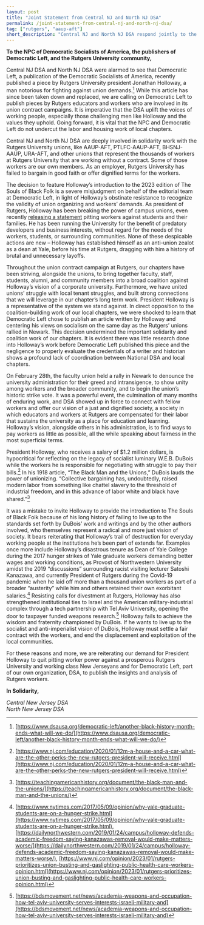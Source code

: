 ```yaml
---
layout: post 
title: "Joint Statement from Central NJ and North NJ DSA"
permalink: /joint-statement-from-central-nj-and-north-nj-dsa/
tag: ["rutgers", "aaup-aft"]
short_description: "Central NJ and North NJ DSA respond jointly to the now removed Demcratic Left publication of Rutgers President Jonathan Holloway."
---
```


**To the NPC of Democratic Socialists of America, the publishers of Democratic Left, and the Rutgers University community,**

Central NJ DSA and North NJ DSA were alarmed to see that Democratic Left, a publication of the Democratic Socialists of America, recently published a piece by Rutgers University president Jonathan Holloway, a man notorious for fighting against union demands.[^1] While this article has since been taken down and replaced, we are calling on Democratic Left to publish pieces by Rutgers educators and workers who are involved in its union contract campaigns. It is imperative that the DSA uplift the voices of working people, especially those challenging men like Holloway and the values they uphold. Going forward, it is vital that the NPC and Democratic Left do not undercut the labor and housing work of local chapters.

Central NJ and North NJ DSA are deeply involved in solidarity work with the Rutgers University unions, like AAUP-AFT, PTLFC-AAUP-AFT, BHSNJ-AAUP, URA-AFT, and other unions that represent the thousands of workers at Rutgers University that are working without a contract. Some of those workers are our own members. As an employer, Rutgers University has failed to bargain in good faith or offer dignified terms for the workers.

The decision to feature Holloway’s introduction to the 2023 edition of The Souls of Black Folk is a severe misjudgment on behalf of the editorial team at Democratic Left, in light of Holloway’s obstinate resistance to recognize the validity of union organizing and workers’ demands. As president of Rutgers, Holloway has been breaking the power of campus unions, even recently [releasing a statement](https://docs.google.com/document/d/e/2PACX-1vQPLWfpzbVGIQfwjL6_0kB3g7Pztc_KztFNn_UEdHfQ2bv1bhTDjMu60JiApoeRlc41psKPlLQJP-Js/pub) pitting workers against students and their families. He has been running the University for the benefit of predatory developers and business interests, without regard for the needs of the workers, students, or surrounding communities. None of these despicable actions are new – Holloway has established himself as an anti-union zealot as a dean at Yale, before his time at Rutgers, dragging with him a history of brutal and unnecessary layoffs.

Throughout the union contract campaign at Rutgers, our chapters have been striving, alongside the unions, to bring together faculty, staff, students, alumni, and community members into a broad coalition against Holloway’s vision of a corporate university. Furthermore, we have united unions’ struggle with local tenant struggles, and built strong connections that we will leverage in our chapter’s long term work. President Holloway is a representative of the system we stand against. In direct opposition to the coalition-building work of our local chapters, we were shocked to learn that Democratic Left chose to publish an article written by Holloway and centering his views on socialism on the same day as the Rutgers’ unions rallied in Newark. This decision undermined the important solidarity and coalition work of our chapters. It is evident there was little research done into Holloway’s work before Democratic Left published this piece and the negligence to properly evaluate the credentials of a writer and historian shows a profound lack of coordination between National DSA and local chapters.

On February 28th, the faculty union held a rally in Newark to denounce the university administration for their greed and intransigence, to show unity among workers and the broader community, and to begin the union’s historic strike vote. It was a powerful event, the culmination of many months of enduring work, and DSA showed up in force to connect with fellow workers and offer our vision of a just and dignified society, a society in which educators and workers at Rutgers are compensated for their labor that sustains the university as a place for education and learning. Holloway’s vision, alongside others in his administration, is to find ways to pay workers as little as possible, all the while speaking about fairness in the most superficial terms.

President Holloway, who receives a salary of $1.2 million dollars, is hypocritical for reflecting on the legacy of socialist luminary W.E.B. DuBois while the workers he is responsible for negotiating with struggle to pay their bills.[^2] In his 1918 article, “The Black Man and the Unions,” DuBois lauds the power of unionizing. “Collective bargaining has, undoubtedly, raised modern labor from something like chattel slavery to the threshold of industrial freedom, and in this advance of labor white and black have shared.”[^3]

It was a mistake to invite Holloway to provide the introduction to The Souls of Black Folk because of his long history of failing to live up to the standards set forth by DuBois’ work and writings and by the other authors involved, who themselves represent a radical and more just vision of society. It bears reiterating that Holloway’s trail of destruction for everyday working people at the institutions he’s been part of extends far. Examples once more include Holloway’s disastrous tenure as Dean of Yale College during the 2017 hunger strikes of Yale graduate workers demanding better wages and working conditions, as Provost of Northwestern University amidst the 2019 “discussions” surrounding racist visiting lecturer Satoshi Kanazawa, and currently President of Rutgers during the Covid-19 pandemic when he laid off more than a thousand union workers as part of a broader “austerity” while him and others retained their own exorbitant salaries.[^4] Resisting calls for divestment at Rutgers, Holloway has also strengthened institutional ties to Israel and the American military-industrial complex through a tech partnership with Tel Aviv University, opening the door to taxpayer funded weapons research.[^5] Holloway fails to achieve the wisdom and fraternity championed by DuBois. If he wants to live up to the socialist and anti-imperialist vision of DuBois, Holloway must settle a fair contract with the workers, and end the displacement and exploitation of the local communities.

For these reasons and more, we are reiterating our demand for President Holloway to quit pitting worker power against a prosperous Rutgers University and working class New Jerseyans and for Democratic Left, part of our own organization, DSA, to publish the insights and analysis of Rutgers workers.

**In Solidarity,**

*Central New Jersey DSA*  
*North New Jersey DSA*

[^1]: [https://www.dsausa.org/democratic-left/another-black-history-month-ends-what-will-we-do/](https://www.dsausa.org/democratic-left/another-black-history-month-ends-what-will-we-do/)
[^2]: [https://www.nj.com/education/2020/01/12m-a-house-and-a-car-what-are-the-other-perks-the-new-rutgers-president-will-receive.html](https://www.nj.com/education/2020/01/12m-a-house-and-a-car-what-are-the-other-perks-the-new-rutgers-president-will-receive.html)
[^3]: [https://teachingamericanhistory.org/document/the-black-man-and-the-unions/](https://teachingamericanhistory.org/document/the-black-man-and-the-unions/)
[^4]: [https://www.nytimes.com/2017/05/09/opinion/why-yale-graduate-students-are-on-a-hunger-strike.html](https://www.nytimes.com/2017/05/09/opinion/why-yale-graduate-students-are-on-a-hunger-strike.html), [https://dailynorthwestern.com/2019/01/24/campus/holloway-defends-academic-freedom-saying-kanazawas-removal-would-make-matters-worse/](https://dailynorthwestern.com/2019/01/24/campus/holloway-defends-academic-freedom-saying-kanazawas-removal-would-make-matters-worse/), [https://www.nj.com/opinion/2023/01/rutgers-prioritizes-union-busting-and-gaslighting-public-health-care-workers-opinion.html](https://www.nj.com/opinion/2023/01/rutgers-prioritizes-union-busting-and-gaslighting-public-health-care-workers-opinion.html)
[^5]: [https://bdsmovement.net/news/academia-weapons-and-occupation-how-tel-aviv-university-serves-interests-israeli-military-and](https://bdsmovement.net/news/academia-weapons-and-occupation-how-tel-aviv-university-serves-interests-israeli-military-and)
